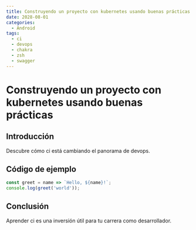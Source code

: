 ```yaml
---
title: Construyendo un proyecto con kubernetes usando buenas prácticas
date: 2028-08-01
categories:
  - Android
tags:
  - ci
  - devops
  - chakra
  - zsh
  - swagger
---
```


# Construyendo un proyecto con kubernetes usando buenas prácticas

## Introducción

Descubre cómo ci está cambiando el panorama de devops.

## Código de ejemplo

```javascript
const greet = name => `Hello, ${name}!`;
console.log(greet('world'));
```

## Conclusión

Aprender ci es una inversión útil para tu carrera como desarrollador.